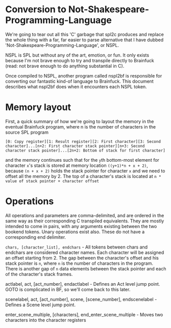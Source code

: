 Conversion to Not-Shakespeare-Programming-Language
==================================================
We're going to tear out all this 'C' garbage that spl2c produces and replace the whole thing with a far, far easier to parse alternative that I have dubbed 'Not-Shakespeare-Programming-Language', or NSPL.

NSPL is SPL but without any of the art, emotion, or fun. It only exists because I'm not brave enough to try and transpile directly to Brainfuck (read: not brave enough to do anything substantial in C).

Once compiled to NSPL, another program called nspl2bf is responsible for converting our fantastic kind-of language to Brainfuck. This document describes what nspl2bf does when it encounters each NSPL token.

Memory layout
=============
First, a quick summary of how we're going to layout the memory in the eventual Brainfuck program, where n is the number of characters in the source SPL program

    [0: Copy register][1: Result register][2: First character][3: Second character]...[n+2: First character stack pointer][n+3: Second character stack pointer]...[2n+2: Bottom of stack for first character]

and the memory continues such that for the `y`th bottom-most element for character `x`'s stack is stored at memory location `((y+1)*n + x + 2)`, because `(n + x + 2)` holds the stack pointer for character `x` and we need to offset all the memory by 2. The top of a character's stack is located at `n * value of stack pointer + character offset`

Operations
==========
All operations and parameters are comma-delimited, and are ordered in the same way as their corresponding C transpiled equivalents. They are mostly intended to come in pairs, with any arguments existing between the two bookend tokens. Unary operations exist also. These do not have a corresponding end delimiter.

`chars, [character_list], endchars` - All tokens between chars and endchars are considered character names. Each character will be assigned an offset starting from 2. The gap between the character's offset and his stack pointer is `n`, where `n` is the number of characters in the program. There is another gap of `n` data elements between the stack pointer and each of the character's stack frames.

actlabel, act, [act_number], endactlabel - Defines an Act level jump point. GOTO is complicated in BF, so we'll come back to this later.

scenelabel, act, [act_number], scene, [scene_number], endscenelabel - Defines a Scene level jump point.

enter_scene_multiple, [characters], end_enter_scene_multiple - Moves two characters into the character registers
